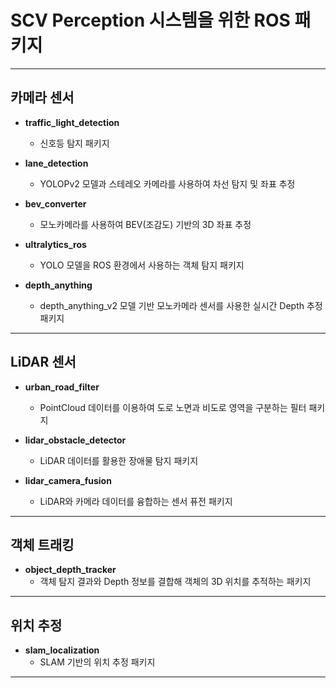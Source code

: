 # SCV Perception 시스템을 위한 ROS 패키지
---

## 카메라 센서

- **traffic_light_detection**
  - 신호등 탐지 패키지

- **lane_detection**
  - YOLOPv2 모델과 스테레오 카메라를 사용하여 차선 탐지 및 좌표 추정

- **bev_converter**
  - 모노카메라를 사용하여 BEV(조감도) 기반의 3D 좌표 추정

- **ultralytics_ros**
  - YOLO 모델을 ROS 환경에서 사용하는 객체 탐지 패키지

- **depth_anything**
  - depth_anything_v2 모델 기반 모노카메라 센서를 사용한 실시간 Depth 추정 패키지

---

## LiDAR 센서

- **urban_road_filter**
  - PointCloud 데이터를 이용하여 도로 노면과 비도로 영역을 구분하는 필터 패키지

- **lidar_obstacle_detector**
  - LiDAR 데이터를 활용한 장애물 탐지 패키지

- **lidar_camera_fusion**
  - LiDAR와 카메라 데이터를 융합하는 센서 퓨전 패키지

---

## 객체 트래킹

- **object_depth_tracker**
  - 객체 탐지 결과와 Depth 정보를 결합해 객체의 3D 위치를 추적하는 패키지

---

## 위치 추정

- **slam_localization**
  - SLAM 기반의 위치 추정 패키지

---  
